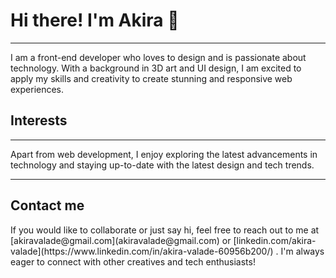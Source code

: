 <h1> Hi there! I'm Akira 👋 </h1>
<hr>
<p>
I am a front-end developer who loves to design and is passionate about technology. With a background in 3D art and UI design, I am excited to apply my skills and creativity to create stunning and responsive web experiences.
</p>
<h2>
Interests
</h2>
<hr>
<p>
Apart from web development, I enjoy exploring the latest advancements in technology and staying up-to-date with the latest design and tech trends.
</p>
<hr>
<h2>
Contact me
</h2> 
If you would like to collaborate or just say hi, feel free to reach out to me at [akiravalade@gmail.com](akiravalade@gmail.com)
 or [linkedin.com/akira-valade](https://www.linkedin.com/in/akira-valade-60956b200/)
. I'm always eager to connect with other creatives and tech enthusiasts!
